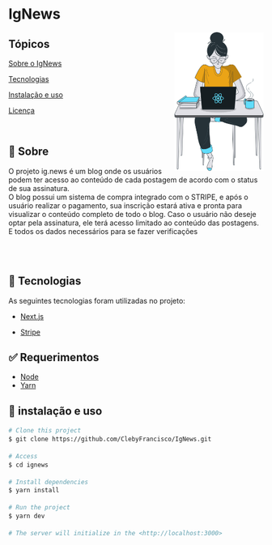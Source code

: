# IgNews


<img align="right" src="https://github.com/ClebyFrancisco/IgNews/blob/main/public/images/avatar.svg" width="35%" alt="IgNews">

## Tópicos 

[Sobre o IgNews](#dart-sobre)

[Tecnologias](#rocket-tecnologias)

[Instalação e uso](#instalação-e-uso)

[Licença](#licença)

<br>

## :dart: Sobre ##

O projeto ig.news é um blog onde os usuários podem ter acesso ao conteúdo de cada postagem de acordo com o status de sua assinatura.<br>
O blog possui um sistema de compra integrado com o STRIPE, e após o usuário realizar o pagamento, sua inscrição estará ativa e pronta para visualizar o conteúdo completo
de todo o blog. Caso o usuário não deseje optar pela assinatura, ele terá acesso limitado ao conteúdo das postagens. E todos os dados necessários para se fazer verificações

<br>
<br>



## :rocket: Tecnologias ##

As seguintes tecnologias foram utilizadas no projeto:

- [Next.js](https://nextjs.org/)

- [Stripe](https://stripe.com/)


## :white_check_mark: Requerimentos ##

- [Node](https://nodejs.org/en/)
- [Yarn](https://yarnpkg.com/lang/en/)

## :checkered_flag: instalação e uso ##

```bash
# Clone this project
$ git clone https://github.com/ClebyFrancisco/IgNews.git

# Access
$ cd ignews

# Install dependencies
$ yarn install

# Run the project
$ yarn dev

# The server will initialize in the <http://localhost:3000>
```
